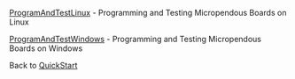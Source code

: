 [ProgramAndTestLinux](ProgramAndTestLinux.md) - Programming and Testing Micropendous Boards on Linux

[ProgramAndTestWindows](ProgramAndTestWindows.md) - Programming and Testing Micropendous Boards on Windows

Back to [QuickStart](QuickStart.md)